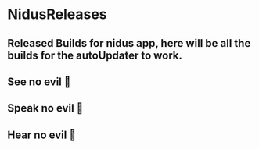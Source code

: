 # NidusReleases

## Released Builds for nidus app, here will be all the builds for the autoUpdater to work.

## See no evil :japanese_goblin:

## Speak no evil :japanese_goblin:

## Hear no evil :japanese_goblin: 
